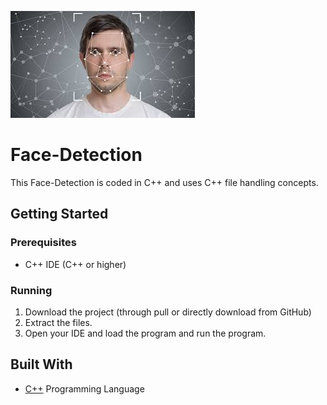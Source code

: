 

![logo](https://github.com/mumal885/Face-Detection/blob/main/fc1.jpg)
# Face-Detection
This Face-Detection is coded in C++ and uses C++ file handling concepts.


## Getting Started

### Prerequisites

* C++ IDE (C++ or higher)

### Running

1. Download the project (through pull or directly download from GitHub)
2. Extract the files.
3. Open your IDE and load the program and run the program.

## Built With

* [C++](https://www.geeksforgeeks.org/c-plus-plus/)  Programming Language 
